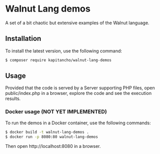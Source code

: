 # Walnut Lang demos
A set of a bit chaotic but extensive examples of the Walnut language.

## Installation

To install the latest version, use the following command:

```bash
$ composer require kapitancho/walnut-lang-demos
```

## Usage

Provided that the code is served by a Server supporting PHP files, 
open public/index.php in a browser, explore the code and see the 
execution results.  

### Docker usage (NOT YET IMPLEMENTED)

To run the demos in a Docker container, use the following commands:

```bash
$ docker build -t walnut-lang-demos .
$ docker run -p 8080:80 walnut-lang-demos
```

Then open http://localhost:8080 in a browser.